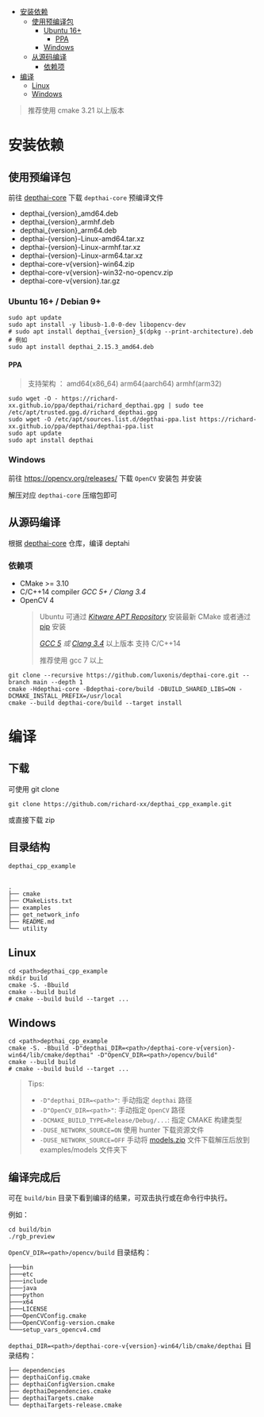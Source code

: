 - [安装依赖](#%E5%AE%89%E8%A3%85%E4%BE%9D%E8%B5%96)
    - [使用预编译包](#%E4%BD%BF%E7%94%A8%E9%A2%84%E7%BC%96%E8%AF%91%E5%8C%85)
        - [Ubuntu 16+](#ubuntu-16--debian-9)
            - [PPA](#ppa)
        - [Windows](#windows)
    - [从源码编译](#%E4%BB%8E%E6%BA%90%E7%A0%81%E7%BC%96%E8%AF%91)
        - [依赖项](#%E4%BE%9D%E8%B5%96%E9%A1%B9)
- [编译](#%E7%BC%96%E8%AF%91)
    - [Linux](#linux)
    - [Windows](#windows-1)

> 推荐使用 cmake 3.21 以上版本

# 安装依赖

## 使用预编译包

前往 [depthai-core](https://gitee.com/oakchina/depthai-core/releases) 下载 `depthai-core` 预编译文件

+ depthai_{version}_amd64.deb
+ depthai_{version}_armhf.deb
+ depthai_{version}_arm64.deb
+ depthai-{version}-Linux-amd64.tar.xz
+ depthai-{version}-Linux-armhf.tar.xz
+ depthai-{version}-Linux-arm64.tar.xz
+ depthai-core-v{version}-win64.zip
+ depthai-core-v{version}-win32-no-opencv.zip
+ depthai-core-v{version}.tar.gz

### Ubuntu 16+ / Debian 9+

```shell
sudo apt update
sudo apt install -y libusb-1.0-0-dev libopencv-dev 
# sudo apt install depthai_{version}_$(dpkg --print-architecture).deb
# 例如
sudo apt install depthai_2.15.3_amd64.deb
```

#### PPA

> 支持架构 ： amd64(x86_64) arm64(aarch64) armhf(arm32)

```shell
sudo wget -O - https://richard-xx.github.io/ppa/depthai/richard_depthai.gpg | sudo tee /etc/apt/trusted.gpg.d/richard_depthai.gpg
sudo wget -O /etc/apt/sources.list.d/depthai-ppa.list https://richard-xx.github.io/ppa/depthai/depthai-ppa.list
sudo apt update
sudo apt install depthai
```

### Windows

前往 https://opencv.org/releases/ 下载 `OpenCV` 安装包 并安装

解压对应 `depthai-core` 压缩包即可

## 从源码编译

根据 [depthai-core](https://github.com/luxonis/depthai-core) 仓库，编译 deptahi

### 依赖项

+ CMake >= 3.10
+ C/C++14 compiler _GCC 5+ / Clang 3.4_
+ OpenCV 4
  > Ubuntu 可通过 _[Kitware APT Repository](https://apt.kitware.com/)_ 安装最新 CMake
  或者通过 [pip](https://pypi.org/project/cmake/) 安装
  >
  >_[GCC 5](https://gcc.gnu.org/projects/cxx-status.html#cxx14)
  或 [Clang 3.4](https://clang.llvm.org/cxx_status.html#cxx14)_ 以上版本 支持 C/C++14
  >
  > 推荐使用 gcc 7 以上

>

```shell
git clone --recursive https://github.com/luxonis/depthai-core.git --branch main --depth 1
cmake -Hdepthai-core -Bdepthai-core/build -DBUILD_SHARED_LIBS=ON -DCMAKE_INSTALL_PREFIX=/usr/local
cmake --build depthai-core/build --target install
```

# 编译
## 下载
可使用 git clone
```shell
git clone https://github.com/richard-xx/depthai_cpp_example.git 
```

或直接下载 zip

## 目录结构
`depthai_cpp_example`
```shell

.
├── cmake
├── CMakeLists.txt
├── examples
├── get_network_info
├── README.md
└── utility
```

## Linux

```shell
cd <path>depthai_cpp_example
mkdir build 
cmake -S. -Bbuild 
cmake --build build 
# cmake --build build --target ...
```

## Windows

```shell
cd <path>depthai_cpp_example
cmake -S. -Bbuild -D"depthai_DIR=<path>/depthai-core-v{version}-win64/lib/cmake/depthai" -D"OpenCV_DIR=<path>/opencv/build"
cmake --build build
# cmake --build build --target ...
```

> Tips:
>
> + `-D"depthai_DIR=<path>"`: 手动指定 `depthai` 路径
> + `-D"OpenCV_DIR=<path>"`: 手动指定 `OpenCV` 路径
> + `-DCMAKE_BUILD_TYPE=Release/Debug/...`: 指定 CMAKE 构建类型
> + `-DUSE_NETWORK_SOURCE=ON` 使用 hunter 下载资源文件
> + `-DUSE_NETWORK_SOURCE=OFF` 手动将 [models.zip](https://github.com/richard-xx/depthai_cpp_example/releases/) 文件下载解压后放到 examples/models 文件夹下

## 编译完成后

可在 `build/bin` 目录下看到编译的结果，可双击执行或在命令行中执行。

例如：

```shell
cd build/bin
./rgb_preview
```

`OpenCV_DIR=<path>/opencv/build` 目录结构：

```shell
├───bin
├───etc
├───include
├───java
├───python
├───x64
├───LICENSE
├───OpenCVConfig.cmake
├───OpenCVConfig-version.cmake
└───setup_vars_opencv4.cmd
```

`depthai_DIR=<path>/depthai-core-v{version}-win64/lib/cmake/depthai` 目录结构：

```shell
├── dependencies
├── depthaiConfig.cmake
├── depthaiConfigVersion.cmake
├── depthaiDependencies.cmake
├── depthaiTargets.cmake
└── depthaiTargets-release.cmake
```